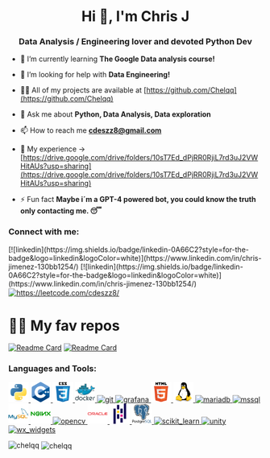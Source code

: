 <h1 align="center">Hi 👋, I'm Chris J</h1>
<h3 align="center">Data Analysis / Engineering lover and devoted Python Dev</h3>

- 🌱 I’m currently learning **The Google Data analysis course!**

- 🤝 I’m looking for help with **Data Engineering!**

- 👨‍💻 All of my projects are available at [https://github.com/Chelqq](https://github.com/Chelqq)

- 💬 Ask me about **Python, Data Analysis, Data exploration**

- 📫 How to reach me **cdeszz8@gmail.com**

- 📄 My experience -> [https://drive.google.com/drive/folders/10sT7Ed_dPjRR0RjiL7rd3uJ2VWHitAUs?usp=sharing](https://drive.google.com/drive/folders/10sT7Ed_dPjRR0RjiL7rd3uJ2VWHitAUs?usp=sharing)

- ⚡ Fun fact **Maybe i´m a GPT-4 powered bot, you could know the truth only contacting me. 😴**

<h3 align="left">Connect with me:</h3>
<p align="left">
[![linkedin](https://img.shields.io/badge/linkedin-0A66C2?style=for-the-badge&logo=linkedin&logoColor=white)](https://www.linkedin.com/in/chris-jimenez-130bb1254/)
[![linkedin](https://img.shields.io/badge/linkedin-0A66C2?style=for-the-badge&logo=linkedin&logoColor=white)](https://www.linkedin.com/in/chris-jimenez-130bb1254/)
<a href="https://leetcode.com/cdeszz8/" target="blank"><img align="center" src="https://raw.githubusercontent.com/rahuldkjain/github-profile-readme-generator/master/src/images/icons/Social/leet-code.svg" alt="https://leetcode.com/cdeszz8/" height="30" width="40" /></a>
</p>

# 🧑‍💻 My fav repos
[![Readme Card](https://github-readme-stats.vercel.app/api/pin/?username=chelqq&repo=Certifications&theme=transparent)](https://github.com/Chelqq/Certifications)
[![Readme Card](https://github-readme-stats.vercel.app/api/pin/?username=chelqq&repo=DataStructures_Lecture-CUCEI&theme=transparent)](https://github.com/Chelqq/DataStructures_Lecture-CUCEI)

<h3 align="left">Languages and Tools:</h3>
<p align="left"> 
<a href="https://www.python.org" target="_blank" rel="noreferrer"> <img src="https://raw.githubusercontent.com/devicons/devicon/master/icons/python/python-original.svg" alt="python" width="40" height="40"/> </a>
<a href="https://www.w3schools.com/cpp/" target="_blank" rel="noreferrer"> <img src="https://raw.githubusercontent.com/devicons/devicon/master/icons/cplusplus/cplusplus-original.svg" alt="cplusplus" width="40" height="40"/> </a>
<a href="https://www.w3schools.com/css/" target="_blank" rel="noreferrer"> <img src="https://raw.githubusercontent.com/devicons/devicon/master/icons/css3/css3-original-wordmark.svg" alt="css3" width="40" height="40"/> </a> 
<a href="https://www.docker.com/" target="_blank" rel="noreferrer"> <img src="https://raw.githubusercontent.com/devicons/devicon/master/icons/docker/docker-original-wordmark.svg" alt="docker" width="40" height="40"/> </a>
<a href="https://git-scm.com/" target="_blank" rel="noreferrer"> <img src="https://www.vectorlogo.zone/logos/git-scm/git-scm-icon.svg" alt="git" width="40" height="40"/> </a>
<a href="https://grafana.com" target="_blank" rel="noreferrer"> <img src="https://www.vectorlogo.zone/logos/grafana/grafana-icon.svg" alt="grafana" width="40" height="40"/> </a>
<a href="https://www.w3.org/html/" target="_blank" rel="noreferrer"> <img src="https://raw.githubusercontent.com/devicons/devicon/master/icons/html5/html5-original-wordmark.svg" alt="html5" width="40" height="40"/> </a> 
<a href="https://www.linux.org/" target="_blank" rel="noreferrer"> <img src="https://raw.githubusercontent.com/devicons/devicon/master/icons/linux/linux-original.svg" alt="linux" width="40" height="40"/> </a>
<a href="https://mariadb.org/" target="_blank" rel="noreferrer"> <img src="https://www.vectorlogo.zone/logos/mariadb/mariadb-icon.svg" alt="mariadb" width="40" height="40"/> </a>
<a href="https://www.microsoft.com/en-us/sql-server" target="_blank" rel="noreferrer"> <img src="https://www.svgrepo.com/show/303229/microsoft-sql-server-logo.svg" alt="mssql" width="40" height="40"/> </a>
<a href="https://www.mysql.com/" target="_blank" rel="noreferrer"> <img src="https://raw.githubusercontent.com/devicons/devicon/master/icons/mysql/mysql-original-wordmark.svg" alt="mysql" width="40" height="40"/> </a> <a href="https://www.nginx.com" target="_blank" rel="noreferrer"> <img src="https://raw.githubusercontent.com/devicons/devicon/master/icons/nginx/nginx-original.svg" alt="nginx" width="40" height="40"/> </a> 
<a href="https://opencv.org/" target="_blank" rel="noreferrer"> <img src="https://www.vectorlogo.zone/logos/opencv/opencv-icon.svg" alt="opencv" width="40" height="40"/> </a>
<a href="https://www.oracle.com/" target="_blank" rel="noreferrer"> <img src="https://raw.githubusercontent.com/devicons/devicon/master/icons/oracle/oracle-original.svg" alt="oracle" width="40" height="40"/> </a>
<a href="https://pandas.pydata.org/" target="_blank" rel="noreferrer"> <img src="https://raw.githubusercontent.com/devicons/devicon/2ae2a900d2f041da66e950e4d48052658d850630/icons/pandas/pandas-original.svg" alt="pandas" width="40" height="40"/> </a>
<a href="https://www.postgresql.org" target="_blank" rel="noreferrer"> <img src="https://raw.githubusercontent.com/devicons/devicon/master/icons/postgresql/postgresql-original-wordmark.svg" alt="postgresql" width="40" height="40"/> </a>
<a href="https://scikit-learn.org/" target="_blank" rel="noreferrer"> <img src="https://upload.wikimedia.org/wikipedia/commons/0/05/Scikit_learn_logo_small.svg" alt="scikit_learn" width="40" height="40"/> </a>
<a href="https://unity.com/" target="_blank" rel="noreferrer"> <img src="https://www.vectorlogo.zone/logos/unity3d/unity3d-icon.svg" alt="unity" width="40" height="40"/> </a> <a href="https://www.wxwidgets.org/" target="_blank" rel="noreferrer"> <img src="https://upload.wikimedia.org/wikipedia/commons/b/bb/WxWidgets.svg" alt="wx_widgets" width="40" height="40"/> </a> 
</p>
<p><img align="left" src="https://github-readme-stats.vercel.app/api/top-langs?username=chelqq&show_icons=true&locale=en&layout=compact" alt="chelqq" /></p>

<p>&nbsp;<img align="center" src="https://github-readme-stats.vercel.app/api?username=chelqq&show_icons=true&locale=en" alt="chelqq" /></p>


